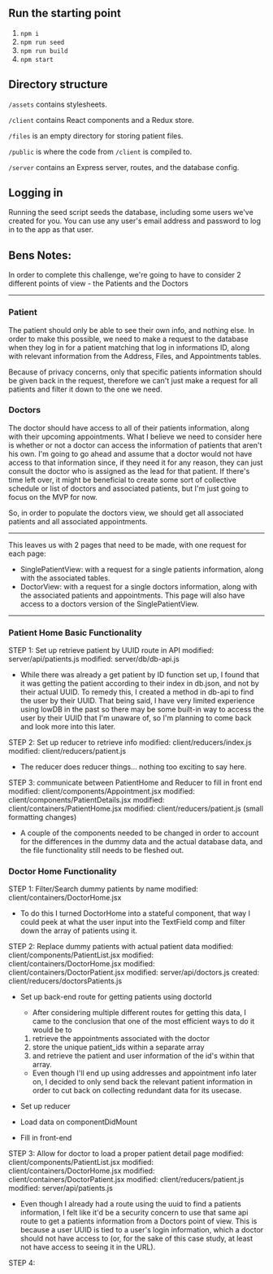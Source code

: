 ## Run the starting point

1. `npm i`
2. `npm run seed`
3. `npm run build`
4. `npm start`

## Directory structure
`/assets` contains stylesheets.

`/client` contains React components and a Redux store.

`/files` is an empty directory for storing patient files.

`/public` is where the code from `/client` is compiled to.

`/server` contains an Express server, routes, and the database config.

## Logging in
Running the seed script seeds the database, including some users we've created for you. You can use any user's email address and password to log in to the app as that user.

## Bens Notes:

In order to complete this challenge, we're going to have to consider 2 different points of view - the Patients and the Doctors

--------------------------------

### Patient
The patient should only be able to see their own info, and nothing else. In order to make this possible, we need to make a request to the database when they log in for a patient matching that log in informations ID, along with relevant information from the Address, Files, and Appointments tables.

Because of privacy concerns, only that specific patients information should be given back in the request, therefore we can't just make a request for all patients and filter it down to the one we need.

### Doctors
The doctor should have access to all of their patients information, along with their upcoming appointments. What I believe we need to consider here is whether or not a doctor can access the information of patients that aren't his own. I'm going to go ahead and assume that a doctor would not have access to that information since, if they need it for any reason, they can just consult the doctor who is assigned as the lead for that patient. If there's time left over, it might be beneficial to create some sort of collective schedule or list of doctors and associated patients, but I'm just going to focus on the MVP for now.

So, in order to populate the doctors view, we should get all associated patients and all associated appointments.

--------------------------------

This leaves us with 2 pages that need to be made, with one request for each page:
* SinglePatientView: with a request for a single patients information, along with the associated tables.
* DoctorView: with a request for a single doctors information, along with the associated patients and appointments. This page will also have access to a doctors version of the SinglePatientView.

-------------------------------

### Patient Home Basic Functionality

STEP 1: Set up retrieve patient by UUID route in API
  modified:   server/api/patients.js
	modified:   server/db/db-api.js
  * While there was already a get patient by ID function set up, I found that it was getting the patient according to their index in db.json, and not by their actual UUID. To remedy this, I created a method in db-api to find the user by their UUID. That being said, I have very limited experience using lowDB in the past so there may be some built-in way to access the user by their UUID that I'm unaware of, so I'm planning to come back and look more into this later.

STEP 2: Set up reducer to retrieve info
  modified:   client/reducers/index.js
  modified:   client/reducers/patient.js
  * The reducer does reducer things... nothing too exciting to say here.

STEP 3: communicate between PatientHome and Reducer to fill in front end
    modified:   client/components/Appointment.jsx
    modified:   client/components/PatientDetails.jsx
    modified:   client/containers/PatientHome.jsx
    modified:   client/reducers/patient.js (small formatting changes)
  * A couple of the components needed to be changed in order to account for the differences in the dummy data and the actual database data, and the file functionality still needs to be fleshed out.


### Doctor Home Functionality

STEP 1: Filter/Search dummy patients by name
    modified:   client/containers/DoctorHome.jsx
  * To do this I turned DoctorHome into a stateful component, that way I could peek at what the user input into the TextField comp and filter down the array of patients using it.

STEP 2: Replace dummy patients with actual patient data
  modified:   client/components/PatientList.jsx
  modified:   client/containers/DoctorHome.jsx
  modified:   client/containers/DoctorPatient.jsx
  modified:   server/api/doctors.js
  created:    client/reducers/doctorsPatients.js

  * Set up back-end route for getting patients using doctorId
    - After considering multiple different routes for getting this data, I came to the conclusion that one of the most efficient ways to do it would be to 
    1. retrieve the appointments associated with the doctor
    2. store the unique patient_ids within a separate array
    3. and retrieve the patient and user information of the id's within that array.
    - Even though I'll end up using addresses and appointment info later on, I decided to only send back the relevant patient information in order to cut back on collecting redundant data for its usecase.
    
  * Set up reducer
  * Load data on componentDidMount
  * Fill in front-end

STEP 3: Allow for doctor to load a proper patient detail page
    modified:   client/components/PatientList.jsx
    modified:   client/containers/DoctorHome.jsx
    modified:   client/containers/DoctorPatient.jsx
    modified:   client/reducers/patient.js
    modified:   server/api/patients.js

  * Even though I already had a route using the uuid to find a patients information, I felt like it'd be a security concern to use that same api route to get a patients information from a Doctors point of view. This is because a user UUID is tied to a user's login information, which a doctor should not have access to (or, for the sake of this case study, at least not have access to seeing it in the URL).

STEP 4:
